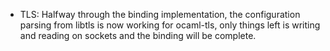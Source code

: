 * TLS: Halfway through the binding implementation, the configuration parsing from libtls is now working for ocaml-tls, only things left is writing and reading on sockets and the binding will be complete.
